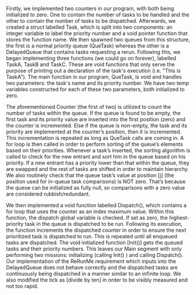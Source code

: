 Firstly, we implemented two counters in our program, with both being initialized to zero. One to contain the number of tasks to be handled and the other to contain the number of tasks to be dispatched. Afterwards, we created a struct labelled Task, which is split into two components: an integer variable to label the priority number and a void pointer function that stores the function name. We then spawned two queues from this structure, the first is a normal priority queue (QueTask) whereas the other is a DelayedQueue that contains tasks requesting a rerun. Following this, we began implementing three functions (we could go on forever), labelled TaskA, TaskB and TaskC. These are void functions that only serve the purpose of printing out a declaration of the task's execution (i.e. "This is TaskA"). The main function in our program, QueTask, is void and handles two parameters: the task's name and its priority number. We have two temp variables constructed for each of these two parameters, both initialized to zero.  

The aforementioned Counter (the first of two) is utilized to count the number of tasks within the queue. If the queue is found to be empty, the first task and its priority value are inserted into the first position (zero) and the counter is incremented. Else if the queue is non-empty, the task and its priority are implemented at the counter’s position, then it is incremented. This incrementation is repeated as long as QueTask calls are coming in. A for loop is then called in order to perform sorting of the queue’s elements based on their priorities. Whenever a task’s inserted, the sorting algorithm is called to check for the new entrant and sort him in the queue based on his priority.   If a new entrant has a priority lower than that within the queue, they are swapped and the rest of tasks are shifted in order to maintain hierarchy. We also routinely check that the queue task’s value at position [j] (the position used for in-queue task comparisons) is NOT zero. That’s because the queue can be initialized as fully null, so comparisons with a zero value are considered rubbish/redundant.

We then implemented a void function labelled Dispatch(), which contains a for loop that uses the counter as an index maximum value. Within this function, the dispatch global variable is checked. If set as zero, the highest-priority task in the queue is dispatched to be run. Following its execution, the function increments the dispatched counter in order to ensure the next prioritized task is dispatched to run. This is repeated until all enqueued tasks are dispatched. The void initialized function [Init()] gets the queued tasks and their priority numbers. This leaves our Main segment with only performing two missions: initializing (calling Init() ) and calling Dispatch().  Our implementation of the ReRunMe requirement which inputs into the DelayedQueue does not behave correctly and the dispatched tasks are continuously being dispatched in a manner similar to an infinite loop. We also modified the tick as [divide by ten] in order to be visibly measured and not too rapid. 
